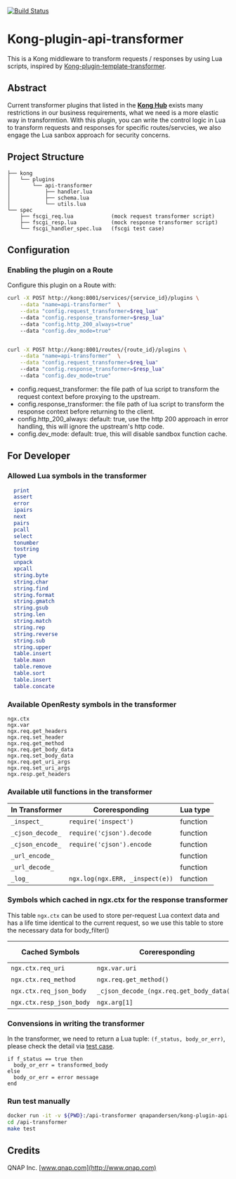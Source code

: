 [![Build Status](https://travis-ci.org/qnap-dev/kong-plugin-api-transformer.svg?branch=master)](https://travis-ci.org/qnap-dev/kong-plugin-api-transformer)

# Kong-plugin-api-transformer

This is a Kong middleware to transform requests / responses by using Lua scripts, inspired by [Kong-plugin-template-transformer](https://github.com/stone-payments/kong-plugin-template-transformer).

## Abstract

Current transformer plugins that listed in the **[Kong Hub](https://docs.konghq.com/hub/#transformations)** exists many restrictions in our business requirements, what we need is a more elastic way in transformtion. With this plugin, you can write the control logic in Lua to transform requests and responses for specific routes/servcies, we also engage the Lua sanbox approach for security concerns.

## Project Structure

```
├── kong
│   └── plugins
│       └── api-transformer
│           ├── handler.lua
│           ├── schema.lua
│           └── utils.lua
└── spec
    ├── fscgi_req.lua            (mock request transformer script)
    ├── fscgi_resp.lua           (mock response transformer script)
    └── fscgi_handler_spec.lua   (fscgi test case)
```


## Configuration

### Enabling the plugin on a Route

Configure this plugin on a Route with:

```bash
curl -X POST http://kong:8001/services/{service_id}/plugins \
    --data "name=api-transformer"  \
    --data "config.request_transformer=$req_lua"
    --data "config.response_transformer=$resp_lua"
    --data "config.http_200_always=true"
    --data "config.dev_mode=true"


curl -X POST http://kong:8001/routes/{route_id}/plugins \
    --data "name=api-transformer"  \
    --data "config.request_transformer=$req_lua"
    --data "config.response_transformer=$resp_lua"
    --data "config.dev_mode=true"
```

- config.request_transformer: the file path of lua script to transform the request context before proxying to the upstream.
- config.response_transformer: the file path of lua script to transform the response context before returning to the client.
- config.http_200_always: default: true, use the http 200 approach in error handling, this will ignore the upstream's http code.
- config.dev_mode: default: true, this will disable sandbox function cache.

## For Developer

### Allowed Lua symbols in the transformer
```lua
  print
  assert
  error
  ipairs
  next
  pairs
  pcall
  select
  tonumber
  tostring
  type
  unpack
  xpcall
  string.byte
  string.char
  string.find
  string.format
  string.gmatch
  string.gsub
  string.len
  string.match
  string.rep
  string.reverse
  string.sub
  string.upper
  table.insert
  table.maxn
  table.remove
  table.sort
  table.insert
  table.concate
```

### Available OpenResty symbols in the transformer
```
ngx.ctx
ngx.var
ngx.req.get_headers
ngx.req.set_header
ngx.req.get_method
ngx.req.get_body_data
ngx.req.set_body_data
ngx.req.get_uri_args
ngx.req.set_uri_args
ngx.resp.get_headers
```

### Available util functions in the transformer
| In Transformer   | Coreresponding                  | Lua type |
|------------------|---------------------------------|----------|
| `_inspect_`      | `require('inspect')`            | function |
| `_cjson_decode_` | `require('cjson').decode`       | function |
| `_cjson_encode_` | `require('cjson').encode`       | function |
| `_url_encode_`   |                                 | function |
| `_url_decode_`   |                                 | function |
| `_log_`          | `ngx.log(ngx.ERR, _inspect(e))` | function |


### Symbols which cached in ngx.ctx for the response transformer
This table `ngx.ctx` can be used to store per-request Lua context data and has a life time identical to the current request, so we use this table to store the necessary data for body_filter()

| Cached Symbols           | Coreresponding                             | Lua type |
|--------------------------|--------------------------------------------|----------|
| `ngx.ctx.req_uri`        | `ngx.var.uri`                              | string   |
| `ngx.ctx.req_method`     | `ngx.req.get_method()`                     | string   |
| `ngx.ctx.req_json_body`  | `_cjson_decode_(ngx.req.get_body_data())`  | table    |
| `ngx.ctx.resp_json_body` | `ngx.arg[1]`                               | talbe    |


### Convensions in writing the transformer
In the transformer, we need to return a Lua tuple: `(f_status, body_or_err)`, please check the detail via [test case](https://github.com/qnap-dev/kong-plugin-api-transformer/tree/master/spechttps://github.com/qnap-dev/kong-plugin-api-transformer/tree/master/spec).
```
if f_status == true then
  body_or_err = transformed_body
else
  body_or_err = error message
end
```


### Run test manually
```bash
docker run -it -v ${PWD}:/api-transformer qnapandersen/kong-plugin-api-transformer-dev:0.1.0 bash
cd /api-transformer
make test
```


## Credits
QNAP Inc. [www.qnap.com](http://www.qnap.com)
